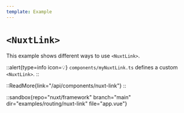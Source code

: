 ```yaml
---
template: Example
---
```


# `<NuxtLink>`

This example shows different ways to use `<NuxtLink>`.

::alert{type=info icon=💡}
`components/myNuxtLink.ts` defines a custom `<NuxtLink>`.
::

::ReadMore{link="/api/components/nuxt-link"}
::

::sandbox{repo="nuxt/framework" branch="main" dir="examples/routing/nuxt-link" file="app.vue"}
